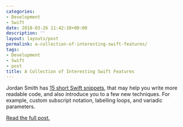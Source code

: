 ```yaml
---
categories:
- Development
- Swift
date: 2018-03-26 11:42:10+00:00
description: ''
layout: layouts/post
permalink: a-collection-of-interesting-swift-features/
tags:
- Development
- Swift
- post
title: A Collection of Interesting Swift Features
---
```


<p>Jordan Smith has <a href="http://jordansmith.io/a-collection-of-interesting-swift-features/?utm_source=chrishannah.me">15 short Swift snippets</a>, that may help you write more readable code, and also introduce you to a few new techniques. For example, custom subscript notation, labelling loops, and variadic parameters.</p>
<p><a href="http://jordansmith.io/a-collection-of-interesting-swift-features/?utm_source=chrishannah.me">Read the full post.</a></p>